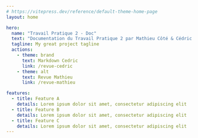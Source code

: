 ```yaml
---
# https://vitepress.dev/reference/default-theme-home-page
layout: home

hero:
  name: "Travail Pratique 2 - Doc"
  text: "Documentation du Travail Pratique 2 par Mathieu Côté & Cédric Gourdes"
  tagline: My great project tagline
  actions:
    - theme: brand
      text: Markdown Cedric
      link: /revue-cedric
    - theme: alt
      text: Revue Mathieu
      link: /revue-mathieu

features:
  - title: Feature A
    details: Lorem ipsum dolor sit amet, consectetur adipiscing elit
  - title: Feature B
    details: Lorem ipsum dolor sit amet, consectetur adipiscing elit
  - title: Feature C
    details: Lorem ipsum dolor sit amet, consectetur adipiscing elit
---
```



